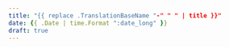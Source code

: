 ```yaml
---
title: "{{ replace .TranslationBaseName "-" " " | title }}"
date: {{ .Date | time.Format ":date_long" }}
draft: true
---
```

